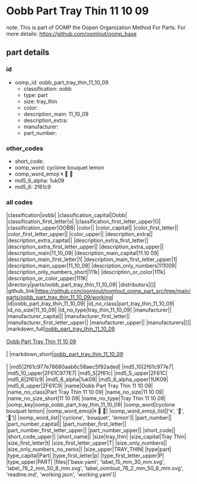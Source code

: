 # Oobb Part Tray Thin 11 10 09  

note: This is part of OOMP the Oopen Organization Method For Parts. For more details: https://github.com/oomlout/oomp_base

##  part details





### id
* oomp_id: oobb_part_tray_thin_11_10_09
  * classification: oobb
  * type: part
  * size: tray_thin
  * color: 
  * description_main: 11_10_09
  * description_extra: 
  * manufacturer: 
  * part_number: 

### other_codes
* short_code: 
* oomp_word: cyclone bouquet lemon
* oomp_word_emoji :cyclone: :bouquet: :lemon:
* md5_6_alpha: 1uk09
* md5_6: 2f61c9

### all codes 
|classification|oobb|
|classification_capital|Oobb|
|classification_first_letter|o|
|classification_first_letter_upper|O|
|classification_upper|OOBB|
|color||
|color_capital||
|color_first_letter||
|color_first_letter_upper||
|color_upper||
|description_extra||
|description_extra_capital||
|description_extra_first_letter||
|description_extra_first_letter_upper||
|description_extra_upper||
|description_main|11_10_09|
|description_main_capital|11.10 09|
|description_main_first_letter|1|
|description_main_first_letter_upper|1|
|description_main_upper|11_10_09|
|description_only_numbers|111009|
|description_only_numbers_short|111k|
|description_or_color|111k|
|description_or_color_upper|111K|
|directory|parts/oobb_part_tray_thin_11_10_09|
|distributors|[]|
|github_link|https://github.com/oomlout/oomlout_oomp_part_src/tree/main/parts/oobb_part_tray_thin_11_10_09/working|
|id|oobb_part_tray_thin_11_10_09|
|id_no_class|part_tray_thin_11_10_09|
|id_no_size|11_10_09|
|id_no_type|tray_thin_11_10_09|
|manufacturer||
|manufacturer_capital||
|manufacturer_first_letter||
|manufacturer_first_letter_upper||
|manufacturer_upper||
|manufacturers|[]|
|markdown_full|[oobb_part_tray_thin_11_10_09](https://github.com/oomlout/oomlout_oomp_part_src/tree/main/parts/oobb_part_tray_thin_11_10_09/working)<br>[](https://github.com/oomlout/oomlout_oomp_part_src/tree/main/parts/oobb_part_tray_thin_11_10_09/working)<br>[Oobb Part Tray Thin 11 10 09](https://github.com/oomlout/oomlout_oomp_part_src/tree/main/parts/oobb_part_tray_thin_11_10_09/working)<br><br>|
|markdown_short|[oobb_part_tray_thin_11_10_09](https://github.com/oomlout/oomlout_oomp_part_src/tree/main/parts/oobb_part_tray_thin_11_10_09/working)<br><br>|
|md5|2f61c977e78680aab6c58aec5f92aded|
|md5_10|2f61c977e7|
|md5_10_upper|2F61C977E7|
|md5_5|2f61c|
|md5_5_upper|2F61C|
|md5_6|2f61c9|
|md5_6_alpha|1uk09|
|md5_6_alpha_upper|1UK09|
|md5_6_upper|2F61C9|
|name|Oobb Part Tray Thin 11 10 09|
|name_no_class|Part Tray Thin 11 10 09|
|name_no_size|11 10 09|
|name_no_size_short|11 10 09|
|name_no_type|Tray Thin 11 10 09|
|oomp_key|oomp_oobb_part_tray_thin_11_10_09|
|oomp_word|cyclone bouquet lemon|
|oomp_word_emoji|:cyclone: :bouquet: :lemon:|
|oomp_word_emoji_list|[':cyclone:', ':bouquet:', ':lemon:']|
|oomp_word_list|['cyclone', 'bouquet', 'lemon']|
|part_number||
|part_number_capital||
|part_number_first_letter||
|part_number_first_letter_upper||
|part_number_upper||
|short_code||
|short_code_upper||
|short_name||
|size|tray_thin|
|size_capital|Tray Thin|
|size_first_letter|t|
|size_first_letter_upper|T|
|size_only_numbers||
|size_only_numbers_no_zeros||
|size_upper|TRAY_THIN|
|type|part|
|type_capital|Part|
|type_first_letter|p|
|type_first_letter_upper|P|
|type_upper|PART|
|files|['base.yaml', 'label_15_mm_30_mm.svg', 'label_76_2_mm_50_8_mm.svg', 'label_oomlout_76_2_mm_50_8_mm.svg', 'readme.md', 'working.json', 'working.yaml']|
